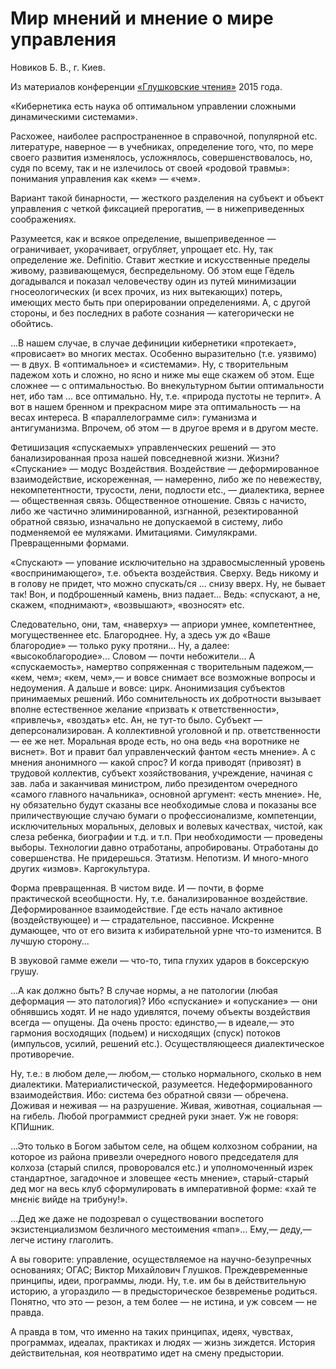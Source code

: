 # Мир мнений и мнение о мире управления

Новиков Б. В., г. Киев.

Из материалов конференции [«Глушковские чтения»](index.md) 2015 года.

«Кибернетика есть наука об оптимальном управлении сложными динамическими системами».

Расхожее, наиболее распространенное в справочной, популярной etc. литературе, наверное — в учебниках, определение того, что, по мере своего развития изменялось, усложнялось, совершенствовалось, но, судя по всему, так и не излечилось от своей «родовой травмы»: понимания управления как «кем» — «чем».

Вариант такой бинарности, — жесткого разделения на субъект и объект управления с четкой фиксацией прерогатив, — в нижеприведенных соображениях.

Разумеется, как и всякое определение, вышеприведенное — ограничивает, укорачивает, огрубляет, упрощает etc. Ну, так определение же. Definitio. Ставит жесткие и искусственные пределы живому, развивающемуся, беспредельному. Об этом еще Гёдель догадывался и показал человечеству один из путей минимизации гносеологических (и всех прочих, из них вытекающих) потерь, имеющих место быть при оперировании определениями. А, с другой стороны, и без последних в работе сознания — категорически не обойтись.

...В нашем случае, в случае дефиниции кибернетики «протекает», «провисает» во многих местах. Особенно выразительно (т.е. уязвимо) — в двух. В «оптимальное» и «системами». Ну, с творительным падежом хоть и сложно, но ясно и ниже мы еще скажем об этом. Еще сложнее — с оптимальностью. Во внекультурном бытии оптимальности нет, ибо там ... все оптимально. Ну, т.е. «природа пустоты не терпит». А вот в нашем бренном и прекрасном мире эта оптимальность — на весах интереса. В «параллелограмме сил»: гуманизма и антигуманизма. Впрочем, об этом — в другое время и в другом месте.

Фетишизация «спускаемых» управленческих решений — это банализированная проза нашей повседневной жизни. Жизни? «Спускание» — модус Воздействия. Воздействие — деформированное взаимодействие, искореженная, — намеренно, либо же по невежеству, некомпетентности, трусости, лени, подлости etc., — диалектика, вернее — общественная связь. Общественное отношение. Связь с начисто, либо же частично элиминированной, изгнанной, резектированной обратной связью, изначально не допускаемой в систему, либо подменяемой ее муляжами. Имитациями. Симулякрами. Превращенными формами.

«Спускают» — упование исключительно на здравосмысленный уровень «воспринимающего», т.е. объекта воздействия. Сверху. Ведь никому и в голову не придет, что можно спускать/ся ... снизу вверх. Ну, не бывает так! Вон, и подброшенный камень, вниз падает... Ведь: «спускают, а не, скажем, «поднимают», «возвышают», «возносят» etc.

Следовательно, они, там, «наверху» — априори умнее, компетентнее, могущественнее etc. Благороднее. Ну, а здесь уж до «Ваше благородие» — только руку протяни... Ну, а далее: «высокоблагородие»... Словом — почти небожители... А «спускаемость», намертво сопряженная с творительным падежом,— «кем, чем»; «кем, чем»,— и вовсе снимает все возможные вопросы и недоумения. А дальше и вовсе: цирк. Анонимизация субъектов принимаемых решений. Ибо сомнительность их добротности вызывает вполне естественное желание «призвать к ответственности», «привлечь», «воздать» etc. Ан, не тут-то было. Субъект — деперсонализирован. А коллективной уголовной и пр. ответственности — ее же нет. Моральная вроде есть, но она ведь «на воротнике не виснет». Вот и правит бал управленческий фантом «есть мнение». А с мнения анонимного — какой спрос? И когда приводят (привозят) в трудовой коллектив, субъект хозяйствования, учреждение, начиная с зав. лаба и заканчивая министром, либо президентом очередного «самого главного начальника», основной аргумент: «есть мнение». Не, ну обязательно будут сказаны все необходимые слова и показаны все приличествующие случаю бумаги о профессионализме, компетенции, исключительных моральных, деловых и волевых качествах, чистой, как слеза ребенка, биографии и т.д. и т.п. При необходимости — проведены выборы. Технологии давно отработаны, апробированы. Отработаны до совершенства. Не придерешься. Этатизм. Непотизм. И много-много других «измов». Каргокультура.

Форма превращенная. В чистом виде. И — почти, в форме практической всеобщности. Ну, т.е. банализированное воздействие. Деформированное взаимодействие. Где есть начало активное (воздействующее) и — страдательное, пассивное. Искренне думающее, что от его визита к избирательной урне что-то изменится. В лучшую сторону...

В звуковой гамме ежели — что-то, типа глухих ударов в боксерскую грушу.

...А как должно быть? В случае нормы, а не патологии (любая деформация — это патология)? Ибо «спускание» и «опускание» — они обнявшись ходят. И не надо удивлятся, почему объекты воздействия всегда — опущены. Да очень просто: единство,— в идеале,— это гармония восходящих (подьем) и нисходящих (спуск) потоков (импульсов, усилий, решений etc.). Осуществляющееся диалектическое противоречие.

Ну, т.е.: в любом деле,— любом,— столько нормального, сколько в нем диалектики. Материалистической, разумеется. Недеформированного взаимодействия. Ибо: система без обратной связи — обречена. Доживая и неживая — на разрушение. Живая, животная, социальная — на гибель. Любой программист средней руки знает. Уж не говоря: КПИшник.

...Это только в Богом забытом селе, на общем колхозном собрании, на которое из района привезли очередного нового председателя для колхоза (старый спился, проворовался etc.) и уполномоченный изрек стандартное, загадочное и зловещее «есть мнение», старый-старый дед мог на весь клуб сформулировать в императивной форме: «хай те мнєніє вийде на трибуну!».

...Дед же даже не подозревал о существовании воспетого экзистенциализмом безличного местоимения «man»... Ему,— деду,— легче истину глаголить.

А вы говорите: управление, осуществляемое на научно-безупречных основаниях; ОГАС; Виктор Михайлович Глушков. Преждевременные принципы, идеи, программы, люди. Ну, т.е. им бы в действительную историю, а угораздило — в предысторическое безвременье родиться. Понятно, что это — резон, а тем более — не истина, и уж совсем — не правда.

А правда в том, что именно на таких принципах, идеях, чувствах, программах, идеалах, практиках и людях — жизнь зиждется. История действительная, коя неотвратимо идет на смену предыстории. 